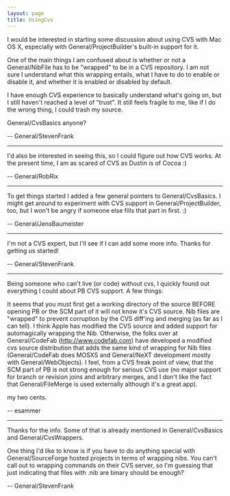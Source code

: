 ```yaml
---
layout: page
title: UsingCvs
---
```




I would be interested in starting some discussion about using CVS with Mac OS X, especially with General/ProjectBuilder's built-in support for it.

One of the main things I am confused about is whether or not a General/NibFile has to be "wrapped" to be in a CVS repository.  I am not sure I understand what this wrapping entails, what I have to do to enable or disable it, and whether it is enabled or disabled by default.

I have enough CVS experience to basically understand what's going on, but I still haven't reached a level of "trust".  It still feels fragile to me, like if I do the wrong thing, I could trash my source.

General/CvsBasics anyone?

-- General/StevenFrank

----

I'd also be interested in seeing this, so I could figure out how CVS works. At the present time, I am as scared of CVS as Dustin is of Cocoa :)

-- General/RobRix

----

To get things started I added a few general pointers to General/CvsBasics. I might get around to experiment with CVS support in General/ProjectBuilder, too, but I won't be angry if someone else fills that part in first. :)

-- General/JensBaumeister

----

I'm not a CVS expert, but I'll see if I can add some more info.  Thanks for getting us started!

-- General/StevenFrank

----

Being someone who can't live (or code) without cvs, I quickly found out everything I could about PB CVS support. A few things:

It seems that you must first get a working directory of the source BEFORE opening PB or the SCM part of it will not know it's CVS source. Nib files are "wrapped" to prevent corruption by the CVS diff'ing and merging (as far as I can tell). I think Apple has modified the CVS source and added support for automagically wrapping the Nib. Otherwise, the folks over at General/CodeFab (http://www.codefab.com) have developed a modified cvs source distribution that adds the same kind of wrapping for Nib files (General/CodeFab does MOSXS and General/NeXT development mostly with General/WebObjects). I feel, from a CVS freak point of view, that the SCM part of PB is not strong enough for serious CVS use (no major support for branch or revision joins and arbitrary merges, and I don't like the fact that General/FileMerge is used externally although it's a great app). 

my two cents.

-- esammer

---- 

Thanks for the info.  Some of that is already mentioned in General/CvsBasics and General/CvsWrappers.  

One thing I'd like to know is if you have to do anything special with General/SourceForge hosted projects in terms of wrapping nibs.  You can't call out to wrapping commands on their CVS server, so I'm guessing that just indicating that files with .nib are binary should be enough?

-- General/StevenFrank
